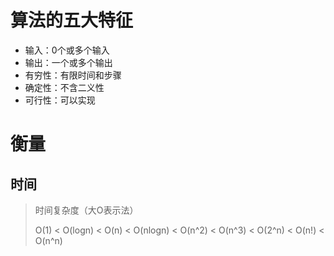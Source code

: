 # 算法的五大特征
- 输入：0个或多个输入
- 输出：一个或多个输出
- 有穷性：有限时间和步骤
- 确定性：不含二义性
- 可行性：可以实现

# 衡量
## 时间
> 时间复杂度（大O表示法）
>
> O(1) < O(logn) < O(n) < O(nlogn) < O(n^2) < O(n^3) < O(2^n) < O(n!) < O(n^n)



